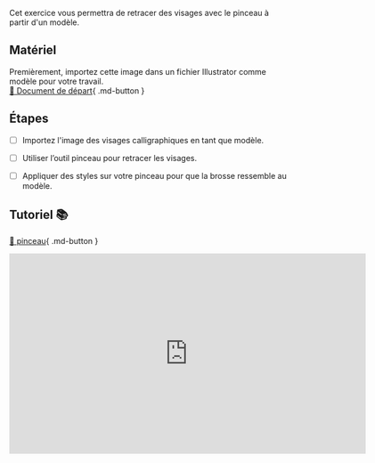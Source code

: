 Cet exercice vous permettra de retracer des visages avec le pinceau à partir d'un modèle.   
      


## Matériel

Premièrement, importez cette image dans un fichier Illustrator comme modèle pour votre travail.   
[📁 Document de départ](https://cmontmorency365.sharepoint.com/:i:/s/TIM-582214-Animation2d77/ETyiwKt5n_dNnbMV-cqBO30Btb73HIOFm92_MZQ1A0akFw?e=BMZLrd){ .md-button }       

      

## Étapes

- [ ] Importez l'image des visages calligraphiques en tant que modèle.
- [ ] Utiliser l’outil pinceau pour retracer les visages.
- [ ] Appliquer des styles sur votre pinceau pour que la brosse ressemble au modèle.

      

## Tutoriel 📚
[📁 pinceau](https://cmontmorency365.sharepoint.com/:v:/s/TIM-582214-Animation2d77/EeAcTCH7CUZKk6CTkwhG8-8B371RWYGBXqiUseW9LAPJlw?e=RSCgQ1){ .md-button }       

<iframe src="https://cmontmorency365.sharepoint.com/sites/TIM-582214-Animation2d77/_layouts/15/embed.aspx?UniqueId=214c1ce0-09fb-4a46-93a0-93930846f3ef&embed=%7B%22ust%22%3Atrue%2C%22hv%22%3A%22CopyEmbedCode%22%7D&referrer=StreamWebApp&referrerScenario=EmbedDialog.Create" width="640" height="360" frameborder="0" scrolling="no" allowfullscreen title="01_outil_pinceau.mp4"></iframe>
